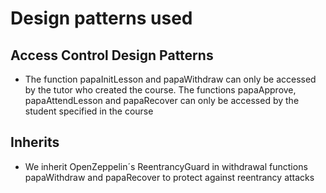 # Design patterns used

## Access Control Design Patterns

- The function papaInitLesson and papaWithdraw can only be accessed by the tutor who created the course. The functions papaApprove, papaAttendLesson and papaRecover can only be accessed by the student specified in the course

## Inherits

- We inherit OpenZeppelin´s ReentrancyGuard in withdrawal functions papaWithdraw and papaRecover to protect against reentrancy attacks